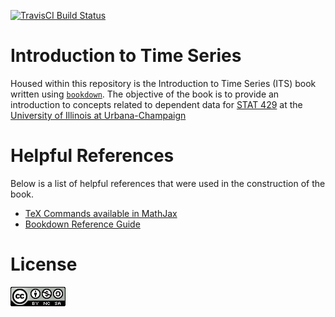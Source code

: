 [![TravisCI Build Status](https://api.travis-ci.org/coatless/its.svg)](https://travis-ci.org/coatless/its)

# Introduction to Time Series

Housed within this repository is the Introduction to Time Series (ITS) book
written using [`bookdown`](https://github.com/rstudio/bookdown). The objective
of the book is to provide an introduction to concepts related to dependent
data for [STAT 429](http://catalog.illinois.edu/courses-of-instruction/stat/) at the [University of Illinois at Urbana-Champaign](http://www.stat.illinois.edu/)


# Helpful References

Below is a list of helpful references that were used in the construction of the 
book.

- [TeX Commands available in MathJax](http://www.onemathematicalcat.org/MathJaxDocumentation/TeXSyntax.htm)
- [Bookdown Reference Guide](https://bookdown.org/yihui/bookdown)

# License

![This work is licensed under a [Creative Commons Attribution-NonCommercial-ShareAlike 4.0 International License](http://creativecommons.org/licenses/by-nc-sa/4.0/).](images/license/cc.png)